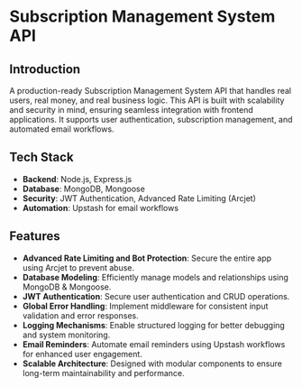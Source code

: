 # Subscription Management System API

## Introduction
A production-ready Subscription Management System API that handles real users, real money, and real business logic. This API is built with scalability and security in mind, ensuring seamless integration with frontend applications. It supports user authentication, subscription management, and automated email workflows.

## Tech Stack
- **Backend**: Node.js, Express.js  
- **Database**: MongoDB, Mongoose  
- **Security**: JWT Authentication, Advanced Rate Limiting (Arcjet)  
- **Automation**: Upstash for email workflows  

## Features
- **Advanced Rate Limiting and Bot Protection**: Secure the entire app using Arcjet to prevent abuse.  
- **Database Modeling**: Efficiently manage models and relationships using MongoDB & Mongoose.  
- **JWT Authentication**: Secure user authentication and CRUD operations.  
- **Global Error Handling**: Implement middleware for consistent input validation and error responses.  
- **Logging Mechanisms**: Enable structured logging for better debugging and system monitoring.  
- **Email Reminders**: Automate email reminders using Upstash workflows for enhanced user engagement.  
- **Scalable Architecture**: Designed with modular components to ensure long-term maintainability and performance.  

